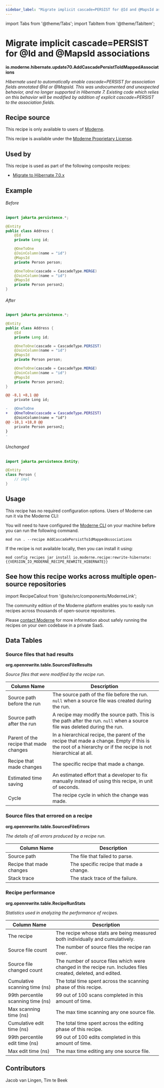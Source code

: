 ```yaml
---
sidebar_label: "Migrate implicit cascade=PERSIST for @Id and @MapsId associations"
---
```


import Tabs from '@theme/Tabs';
import TabItem from '@theme/TabItem';

# Migrate implicit cascade=PERSIST for @Id and @MapsId associations

**io.moderne.hibernate.update70.AddCascadePersistToIdMappedAssociations**

_Hibernate used to automatically enable cascade=PERSIST for association fields annotated @Id or @MapsId. This was undocumented and unexpected behavior, and no longer supported in Hibernate 7. Existing code which relies on this behavior will be modified by addition of explicit cascade=PERSIST to the association fields._

## Recipe source

This recipe is only available to users of [Moderne](https://docs.moderne.io/).


This recipe is available under the [Moderne Proprietary License](https://docs.moderne.io/licensing/overview).


## Used by

This recipe is used as part of the following composite recipes:

* [Migrate to Hibernate 7.0.x](/recipes/hibernate/migratetohibernate70.md)

## Example


<Tabs groupId="beforeAfter">
<TabItem value="java" label="java">


###### Before
```java
import jakarta.persistence.*;

@Entity
public class Address {
    @Id
    private Long id;

    @OneToOne
    @JoinColumn(name = "id")
    @MapsId
    private Person person;

    @OneToOne(cascade = CascadeType.MERGE)
    @JoinColumn(name = "id")
    @MapsId
    private Person person2;
}
```

###### After
```java
import jakarta.persistence.*;

@Entity
public class Address {
    @Id
    private Long id;

    @OneToOne(cascade = CascadeType.PERSIST)
    @JoinColumn(name = "id")
    @MapsId
    private Person person;

    @OneToOne(cascade = CascadeType.MERGE)
    @JoinColumn(name = "id")
    @MapsId
    private Person person2;
}
```

</TabItem>
<TabItem value="diff" label="Diff" >

```diff
@@ -8,1 +8,1 @@
    private Long id;

-   @OneToOne
+   @OneToOne(cascade = CascadeType.PERSIST)
    @JoinColumn(name = "id")
@@ -18,1 +18,0 @@
    private Person person2;
}
-
```
</TabItem>
</Tabs>

###### Unchanged
```java
import jakarta.persistence.Entity;

@Entity
class Person {
    // impl
}
```


## Usage

This recipe has no required configuration options. Users of Moderne can run it via the Moderne CLI:
<Tabs groupId="projectType">


<TabItem value="moderne-cli" label="Moderne CLI">

You will need to have configured the [Moderne CLI](https://docs.moderne.io/user-documentation/moderne-cli/getting-started/cli-intro) on your machine before you can run the following command.

```shell title="shell"
mod run . --recipe AddCascadePersistToIdMappedAssociations
```

If the recipe is not available locally, then you can install it using:
```shell
mod config recipes jar install io.moderne.recipe:rewrite-hibernate:{{VERSION_IO_MODERNE_RECIPE_REWRITE_HIBERNATE}}
```
</TabItem>
</Tabs>

## See how this recipe works across multiple open-source repositories

import RecipeCallout from '@site/src/components/ModerneLink';

<RecipeCallout link="https://app.moderne.io/recipes/io.moderne.hibernate.update70.AddCascadePersistToIdMappedAssociations" />

The community edition of the Moderne platform enables you to easily run recipes across thousands of open-source repositories.

Please [contact Moderne](https://moderne.io/product) for more information about safely running the recipes on your own codebase in a private SaaS.
## Data Tables

<Tabs groupId="data-tables">
<TabItem value="org.openrewrite.table.SourcesFileResults" label="SourcesFileResults">

### Source files that had results
**org.openrewrite.table.SourcesFileResults**

_Source files that were modified by the recipe run._

| Column Name | Description |
| ----------- | ----------- |
| Source path before the run | The source path of the file before the run. `null` when a source file was created during the run. |
| Source path after the run | A recipe may modify the source path. This is the path after the run. `null` when a source file was deleted during the run. |
| Parent of the recipe that made changes | In a hierarchical recipe, the parent of the recipe that made a change. Empty if this is the root of a hierarchy or if the recipe is not hierarchical at all. |
| Recipe that made changes | The specific recipe that made a change. |
| Estimated time saving | An estimated effort that a developer to fix manually instead of using this recipe, in unit of seconds. |
| Cycle | The recipe cycle in which the change was made. |

</TabItem>

<TabItem value="org.openrewrite.table.SourcesFileErrors" label="SourcesFileErrors">

### Source files that errored on a recipe
**org.openrewrite.table.SourcesFileErrors**

_The details of all errors produced by a recipe run._

| Column Name | Description |
| ----------- | ----------- |
| Source path | The file that failed to parse. |
| Recipe that made changes | The specific recipe that made a change. |
| Stack trace | The stack trace of the failure. |

</TabItem>

<TabItem value="org.openrewrite.table.RecipeRunStats" label="RecipeRunStats">

### Recipe performance
**org.openrewrite.table.RecipeRunStats**

_Statistics used in analyzing the performance of recipes._

| Column Name | Description |
| ----------- | ----------- |
| The recipe | The recipe whose stats are being measured both individually and cumulatively. |
| Source file count | The number of source files the recipe ran over. |
| Source file changed count | The number of source files which were changed in the recipe run. Includes files created, deleted, and edited. |
| Cumulative scanning time (ns) | The total time spent across the scanning phase of this recipe. |
| 99th percentile scanning time (ns) | 99 out of 100 scans completed in this amount of time. |
| Max scanning time (ns) | The max time scanning any one source file. |
| Cumulative edit time (ns) | The total time spent across the editing phase of this recipe. |
| 99th percentile edit time (ns) | 99 out of 100 edits completed in this amount of time. |
| Max edit time (ns) | The max time editing any one source file. |

</TabItem>

</Tabs>

## Contributors

Jacob van Lingen, Tim te Beek
